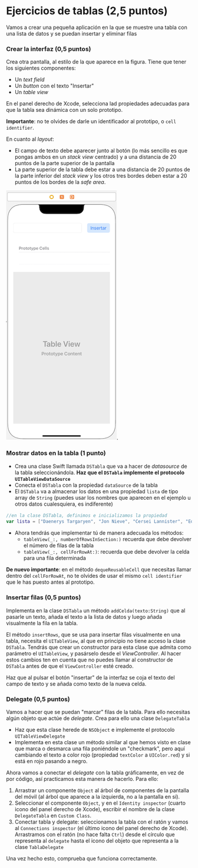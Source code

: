 # Ejercicios de tablas (2,5 puntos)

Vamos a crear una pequeña aplicación en la que se muestre una tabla con una lista de datos y se puedan insertar y eliminar filas

### Crear la interfaz (0,5 puntos)

Crea otra pantalla, al estilo de la que aparece en la figura. Tiene que tener los siguientes componentes:

- Un *text field*
- Un *button* con el texto "Insertar"
- Un *table view*

En el panel derecho de Xcode, selecciona lad propiedades adecuadas para que la tabla sea dinámica con un solo prototipo.

**Importante**: no te olvides de darle un identificador al prototipo, o `cell identifier`.


En cuanto al *layout*:

- El campo de texto debe aparecer junto al botón (lo más sencillo es que pongas ambos en un *stack view* centrado) y a una distancia de 20 puntos de la parte superior de la pantalla
- La parte superior de la tabla debe estar a una distancia de 20 puntos de la parte inferior del *stack view* y los otros tres bordes deben estar a 20 puntos de los bordes de la *safe area*.

![](images/interfaz_ejer_tablas.png).

### Mostrar datos en la tabla (1 punto)

- Crea una clase Swift llamada `DSTabla` que va a hacer de *datasource* de la tabla seleccionándola. **Haz que el `DSTabla` implemente el protocolo `UITableViewDataSource`**
- Conecta el `DSTabla` con la propiedad `dataSource` de la tabla
- El `DSTabla` va a almacenar los datos en una propiedad `lista` de tipo array de `String` (puedes usar los nombres que aparecen en el ejemplo u otros datos cualesquiera, es indiferente) 

```swift
//en la clase DSTabla, definimos e inicializamos la propiedad
var lista = ["Daenerys Targaryen", "Jon Nieve", "Cersei Lannister", "Eddard Stark"]
```

- Ahora tendrás que implementar tú de manera adecuada los métodos:
	- `tableView(_:, numberOfRowsInSection:)` recuerda que debe devolver el número de filas de la tabla
	- `tableView(_:, cellForRowAt:)`: recuerda que debe devolver la celda para una fila determinada
   
**De nuevo importante**: en el método `dequeReusableCell` que necesitas llamar dentro del `cellForRowAt`, no te olvides de usar el mismo `cell identifier` que le has puesto antes al prototipo. 

### Insertar filas (0,5 puntos)

Implementa en la clase `DSTabla` un método  `addCelda(texto:String)` que al pasarle un texto, añada el texto a la lista de datos y luego añada visualmente la fila en la tabla.

El método `insertRows`, que se usa para insertar filas visualmente en una tabla, necesita el `UITableView`, al que en principio no tiene acceso la clase `DSTabla`. Tendrás que crear un constructor para esta clase que admita como parámetro el `UITableView`, y pasárselo desde el *ViewController*. Al hacer estos cambios ten en cuenta que no puedes llamar al constructor de `DSTabla` antes de que el `ViewController` esté creado. 

Haz que al pulsar el botón "insertar" de la interfaz se coja el texto del campo de texto y se añada como texto de la nueva celda.

### Delegate (0,5 puntos)

Vamos a hacer que se puedan "marcar" filas de la tabla. Para ello necesitas algún objeto que actúe de *delegate*. Crea para ello una clase `DelegateTabla` 

- Haz que esta clase herede de `NSObject` e implemente el protocolo `UITableViewDelegate`
- Implementa en esta clase un método similar al que hemos visto en clase que marca o desmarca una fila poniéndole un "checkmark", pero aquí cambiando el texto a color rojo (propiedad `textColor` a `UIColor.red`) y si está en rojo pasando a negro.

Ahora vamos a conectar el *delegate* con la tabla gráficamente, en vez de por código, así practicamos esta manera de hacerlo. Para ello:

1. Arrastrar un componente `Object` al árbol de componentes de la pantalla del móvil (al árbol que aparece a la izquierda, no a la pantalla en sí).
2. Seleccionar el componente `Object`, y en el `Identity inspector` (cuarto icono del panel derecho de Xcode), escribir el nombre de la clase `DelegateTabla` en `Custom Class`.
3. Conectar tabla y delegate: seleccionamos la tabla con el ratón y vamos al `Connections inspector` (el último icono del panel derecho de Xcode). Arrastramos con el ratón (no hace falta `Ctrl`) desde el círculo que representa al `delegate` hasta el icono del objeto que representa a la clase `TablaDelegate`

Una vez hecho esto, comprueba que funciona correctamente.
